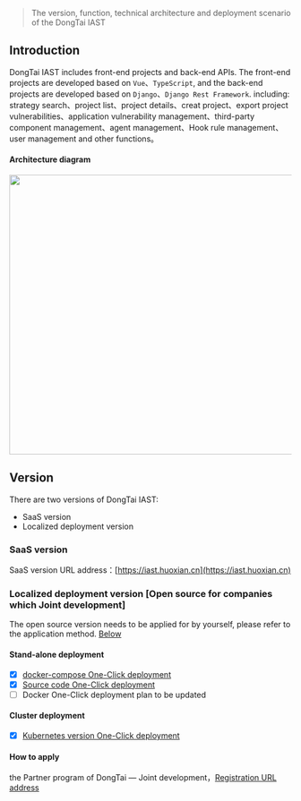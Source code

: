> The version, function, technical architecture and deployment scenario of the DongTai IAST

## Introduction
DongTai IAST includes front-end projects and back-end APIs. The front-end projects are developed based on `Vue`、`TypeScript`, and the back-end projects are developed based on `Django`、`Django Rest Framework`. including: strategy search、project list、project details、creat project、export project vulnerabilities、application vulnerability management、third-party component management、agent management、Hook rule management、user management and other functions。

#### Architecture diagram
<img src="/DongTaiDoc/doc/assets/deploy/framework.png" style="width: 850px;height: 500px;">

## Version
There are two versions of DongTai IAST: 

- SaaS version
- Localized deployment version

### SaaS version
SaaS version URL address：[https://iast.huoxian.cn](https://iast.huoxian.cn)

### Localized deployment version [Open source for companies which Joint development]
The open source version needs to be applied for by yourself, please refer to the application method. [Below](doc/tutorial/versions?id=申请方式)

#### Stand-alone deployment

- [x] [docker-compose One-Click deployment](https://github.com/HXSecurity/DongTai/tree/main/deploy/docker-compose)
- [x] [Source code One-Click deployment](https://github.com/HXSecurity/DongTai#%E4%B8%80%E9%94%AE%E6%BA%90%E7%A0%81%E9%83%A8%E7%BD%B2docker%E7%8E%AF%E5%A2%83)
- [ ] Docker One-Click deployment plan to be updated

#### Cluster deployment

- [x] [Kubernetes version One-Click deployment](https://github.com/HXSecurity/DongTai/blob/main/deploy/kubernetes)

#### How to apply
the Partner program of DongTai — Joint development，[Registration URL address](https://jinshuju.net/f/PKPl99)
